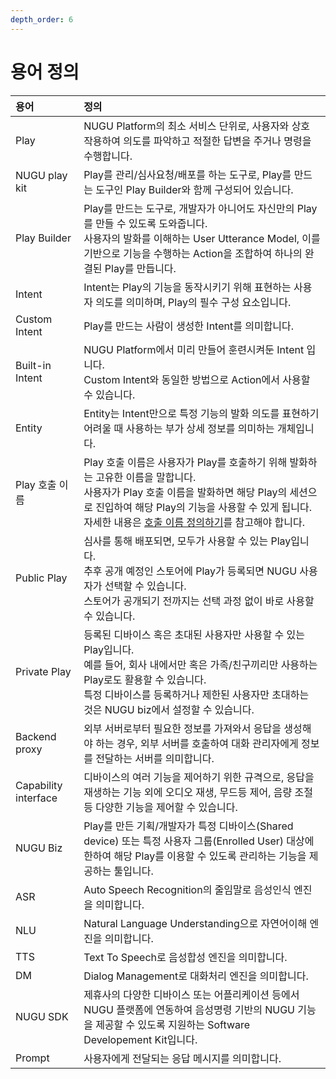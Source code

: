 ```yaml
---
depth_order: 6
---
```


# 용어 정의

| 용어                   | 정의                                                                                                                                                                                                                                                 |
|:---------------------|:---------------------------------------------------------------------------------------------------------------------------------------------------------------------------------------------------------------------------------------------------|
| Play                 | NUGU Platform의 최소 서비스 단위로, 사용자와 상호 작용하여 의도를 파악하고 적절한 답변을 주거나 명령을 수행합니다.                                                                                                                                                                            |
| NUGU play kit        | Play를 관리/심사요청/배포를 하는 도구로, Play를 만드는 도구인 Play Builder와 함께 구성되어 있습니다.                                                                                                                                                                                |
| Play Builder         | Play를 만드는 도구로, 개발자가 아니어도 자신만의 Play를 만들 수 있도록 도와줍니다.<br/>사용자의 발화를 이해하는 User Utterance Model, 이를 기반으로 기능을 수행하는 Action을 조합하여 하나의 완결된 Play를 만듭니다.                                                                                                      |
| Intent               | Intent는 Play의 기능을 동작시키기 위해 표현하는 사용자 의도를 의미하며, Play의 필수 구성 요소입니다.                                                                                                                                                                                   |
| Custom Intent        | Play를 만드는 사람이 생성한 Intent를 의미합니다.                                                                                                                                                                                                                   |
| Built-in Intent      | NUGU Platform에서 미리 만들어 훈련시켜둔 Intent 입니다.<br/>Custom Intent와 동일한 방법으로 Action에서 사용할 수 있습니다.                                                                                                                                                          |
| Entity               | Entity는 Intent만으로 특정 기능의 발화 의도를 표현하기 어려울 때 사용하는 부가 상세 정보를 의미하는 개체입니다.                                                                                                                                                                              |
| Play 호출 이름           | Play 호출 이름은 사용자가 Play를 호출하기 위해 발화하는 고유한 이름을 말합니다.<br/>사용자가 Play 호출 이름을 발화하면 해당 Play의 세션으로 진입하여 해당 Play의 기능을 사용할 수 있게 됩니다.<br/>자세한 내용은 [호출 이름 정의하기](./nugu-play/play-registration-and-review/register-a-play#define-an-invocation-name)를 참고해야 합니다.  |
| Public Play          | 심사를 통해 배포되면, 모두가 사용할 수 있는 Play입니다.<br/>추후 공개 예정인 스토어에 Play가 등록되면 NUGU 사용자가 선택할 수 있습니다.<br/>스토어가 공개되기 전까지는 선택 과정 없이 바로 사용할 수 있습니다.                                                                                                                  |
| Private Play         | 등록된 디바이스 혹은 초대된 사용자만 사용할 수 있는 Play입니다.<br/>예를 들어, 회사 내에서만 혹은 가족/친구끼리만 사용하는 Play로도 활용할 수 있습니다.<br/>특정 디바이스를 등록하거나 제한된 사용자만 초대하는 것은 NUGU biz에서 설정할 수 있습니다.                                                                                           |
| Backend proxy        | 외부 서버로부터 필요한 정보를 가져와서 응답을 생성해야 하는 경우, 외부 서버를 호출하여 대화 관리자에게 정보를 전달하는 서버를 의미합니다.                                                                                                                                                                     |
| Capability interface | 디바이스의 여러 기능을 제어하기 위한 규격으로, 응답을 재생하는 기능 외에 오디오 재생, 무드등 제어, 음량 조절 등 다양한 기능을 제어할 수 있습니다.                                                                                                                                                              |
| NUGU Biz             | Play를 만든 기획/개발자가 특정 디바이스(Shared device) 또는 특정 사용자 그룹(Enrolled User) 대상에 한하여 해당 Play를 이용할 수 있도록 관리하는 기능을 제공하는 툴입니다.                                                                                                                                 |
| ASR                  | Auto Speech Recognition의 줄임말로 음성인식 엔진을 의미합니다.                                                                                                                                                                                                      |
| NLU                  | Natural Language Understanding으로 자연어이해 엔진을 의미합니다.                                                                                                                                                                                                  |
| TTS                  | Text To Speech로 음성합성 엔진을 의미합니다.                                                                                                                                                                                                                    |
| DM                   | Dialog Management로 대화처리 엔진을 의미합니다.                                                                                                                                                                                                                 |
| NUGU SDK             | 제휴사의 다양한 디바이스 또는 어플리케이션 등에서 NUGU 플랫폼에 연동하여 음성명령 기반의 NUGU 기능을 제공할 수 있도록 지원하는 Software Developement Kit입니다.                                                                                                                                          |
| Prompt               | 사용자에게 전달되는 응답 메시지를 의미합니다.                                                                                                                                                                                                                          |

